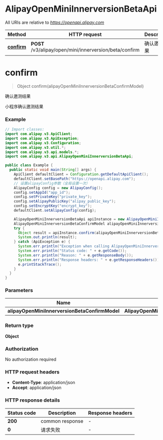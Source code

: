 # AlipayOpenMiniInnerversionBetaApi

All URIs are relative to *https://openapi.alipay.com*

| Method | HTTP request | Description |
|------------- | ------------- | -------------|
| [**confirm**](AlipayOpenMiniInnerversionBetaApi.md#confirm) | **POST** /v3/alipay/open/mini/innerversion/beta/confirm | 确认邀测结果 |


<a name="confirm"></a>
# **confirm**
> Object confirm(alipayOpenMiniInnerversionBetaConfirmModel)

确认邀测结果

小程序确认邀测结果

### Example
```java
// Import classes:
import com.alipay.v3.ApiClient;
import com.alipay.v3.ApiException;
import com.alipay.v3.Configuration;
import com.alipay.v3.util.*;
import com.alipay.v3.api.models.*;
import com.alipay.v3.api.AlipayOpenMiniInnerversionBetaApi;

public class Example {
  public static void main(String[] args) {
    ApiClient defaultClient = Configuration.getDefaultApiClient();
    defaultClient.setBasePath("https://openapi.alipay.com");
    // 设置alipayConfig参数（全局设置一次）
    AlipayConfig config = new AlipayConfig();
    config.setAppId("app_id");
    config.setPrivateKey("private_key");
    config.setAlipayPublicKey("alipay_public_key");
    config.setEncryptKey("encrypt_key");
    defaultClient.setAlipayConfig(config);

    AlipayOpenMiniInnerversionBetaApi apiInstance = new AlipayOpenMiniInnerversionBetaApi(defaultClient);
    AlipayOpenMiniInnerversionBetaConfirmModel alipayOpenMiniInnerversionBetaConfirmModel = new AlipayOpenMiniInnerversionBetaConfirmModel(); // AlipayOpenMiniInnerversionBetaConfirmModel | 
    try {
      Object result = apiInstance.confirm(alipayOpenMiniInnerversionBetaConfirmModel);
      System.out.println(result);
    } catch (ApiException e) {
      System.err.println("Exception when calling AlipayOpenMiniInnerversionBetaApi#confirm");
      System.err.println("Status code: " + e.getCode());
      System.err.println("Reason: " + e.getResponseBody());
      System.err.println("Response headers: " + e.getResponseHeaders());
      e.printStackTrace();
    }
  }
}
```

### Parameters

| Name | Type | Description  | Notes |
|------------- | ------------- | ------------- | -------------|
| **alipayOpenMiniInnerversionBetaConfirmModel** | **AlipayOpenMiniInnerversionBetaConfirmModel**|  | [optional] |

### Return type

**Object**

### Authorization

No authorization required

### HTTP request headers

 - **Content-Type**: application/json
 - **Accept**: application/json

### HTTP response details
| Status code | Description | Response headers |
|-------------|-------------|------------------|
| **200** | common response |  -  |
| **0** | 请求失败 |  -  |

